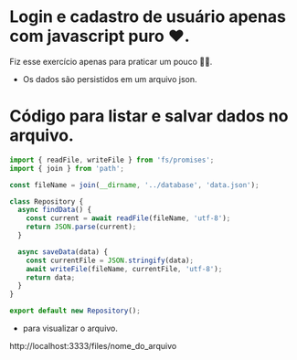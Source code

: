 # Login e cadastro de usuário apenas com javascript puro ❤.

Fiz esse exercício apenas para praticar um pouco 🐱‍💻.

- Os dados são persistidos em um arquivo json.

# Código para listar e salvar dados no arquivo.

```js
import { readFile, writeFile } from 'fs/promises';
import { join } from 'path';

const fileName = join(__dirname, '../database', 'data.json');

class Repository {
  async findData() {
    const current = await readFile(fileName, 'utf-8');
    return JSON.parse(current);
  }

  async saveData(data) {
    const currentFile = JSON.stringify(data);
    await writeFile(fileName, currentFile, 'utf-8');
    return data;
  }
}

export default new Repository();
```

- para visualizar o arquivo.

http://localhost:3333/files/nome_do_arquivo
